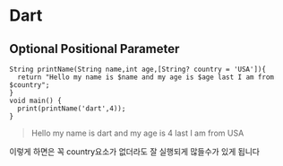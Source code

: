 # Dart
## Optional Positional Parameter
```
String printName(String name,int age,[String? country = 'USA']){
  return "Hello my name is $name and my age is $age last I am from $country";
}
void main() {
  print(printName('dart',4));
}
```
> Hello my name is dart and my age is 4 last I am from USA<br>

이렇게 하면은 꼭 country요소가 없더라도 잘 실행되게 많들수가 있게 됩니다
